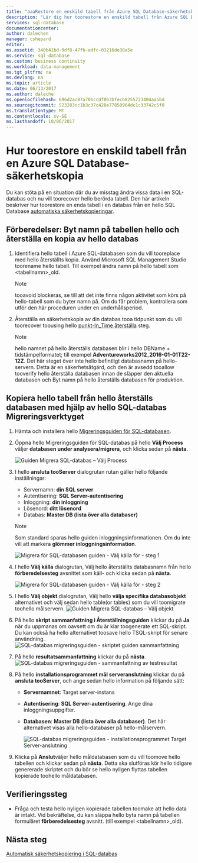 ```yaml
---
title: "aaaRestore en enskild tabell från Azure SQL Database-säkerhetskopia | Microsoft Docs"
description: "Lär dig hur toorestore en enskild tabell från Azure SQL Database-säkerhetskopia."
services: sql-database
documentationcenter: 
author: dalechen
manager: cshepard
editor: 
ms.assetid: 340b41bd-9df8-47fb-adfc-03216de38a5e
ms.service: sql-database
ms.custom: business continuity
ms.workload: data-management
ms.tgt_pltfrm: na
ms.devlang: na
ms.topic: article
ms.date: 06/13/2017
ms.author: daleche
ms.openlocfilehash: 696d2ac87a70bccdf063bfecb8255723404aa5bd
ms.sourcegitcommit: 523283cc1b3c37c428e77850964dc1c33742c5f0
ms.translationtype: MT
ms.contentlocale: sv-SE
ms.lasthandoff: 10/06/2017
---
```

# <a name="how-toorestore-a-single-table-from-an-azure-sql-database-backup"></a>Hur toorestore en enskild tabell från en Azure SQL Database-säkerhetskopia
Du kan stöta på en situation där du av misstag ändra vissa data i en SQL-databas och nu vill toorecover hello berörda tabell. Den här artikeln beskriver hur toorestore en enda tabell i en databas från en hello SQL Database [automatiska säkerhetskopieringar](sql-database-automated-backups.md).

## <a name="preparation-steps-rename-hello-table-and-restore-a-copy-of-hello-database"></a>Förberedelser: Byt namn på tabellen hello och återställa en kopia av hello databas
1. Identifiera hello tabell i Azure SQL-databasen som du vill tooreplace med hello återställts kopia. Använd Microsoft SQL Management Studio toorename hello tabell. Till exempel ändra namn på hello tabell som &lt;tabellnamn&gt;_old.
   
   > [!NOTE]
   > tooavoid blockeras, se till att det inte finns någon aktivitet som körs på hello-tabell som du byter namn på. Om du får problem, kontrollera som utför den här proceduren under en underhållsperiod.
   >

2. Återställa en säkerhetskopia av din databas tooa tidpunkt som du vill toorecover toousing hello [punkt-In_Time återställa](sql-database-recovery-using-backups.md#point-in-time-restore) steg.
   
   > [!NOTE]
   > hello namnet på hello återställs databasen blir i hello DBName + tidstämpelformatet; till exempel **Adventureworks2012_2016-01-01T22-12Z**. Det här steget över inte hello befintligt databasnamn på hello-servern. Detta är en säkerhetsåtgärd, och den är avsedd tooallow tooverify hello återställa databasen innan de släpper den aktuella databasen och Byt namn på hello återställs databasen för produktion.
   
## <a name="copying-hello-table-from-hello-restored-database-by-using-hello-sql-database-migration-tool"></a>Kopiera hello tabell från hello återställs databasen med hjälp av hello SQL-databas Migreringsverktyget

1. Hämta och installera hello [Migreringsguiden för SQL-databasen](https://sqlazuremw.codeplex.com).
2. Öppna hello Migreringsguiden för SQL-databas på hello **Välj Process** väljer **databasen under analysera/migrera**, och klicka sedan på **nästa**.

   ![Guiden Migrera SQL-databas – Välj Process](./media/sql-database-cloud-migrate-restore-single-table-azure-backup/1.png)

3. I hello **ansluta tooServer** dialogrutan rutan gäller hello följande inställningar:

   * Servernamn: **din SQL server**
   * Autentisering: **SQL Server-autentisering**
   * Inloggning: **din inloggning**
   * Lösenord: **ditt lösenord**
   * Databas: **Master DB (lista över alla databaser)**
   
   > [!NOTE]
   > Som standard sparas hello guiden inloggningsinformationen. Om du inte vill att markera **glömmer inloggningsinformation**.
   >
   
     ![Migrera för SQL-databasen guiden - Välj källa för - steg 1](./media/sql-database-cloud-migrate-restore-single-table-azure-backup/2.png)
4. I hello **Välj källa** dialogrutan, Välj hello återställts databasnamn från hello **förberedelsesteg** avsnittet som käll- och klicka sedan på **nästa**.
   
    ![Migrera för SQL-databasen guiden - Välj källa för - steg 2](./media/sql-database-cloud-migrate-restore-single-table-azure-backup/3.png)
5. I hello **Välj objekt** dialogrutan, Välj hello **välja specifika databasobjekt** alternativet och välj sedan hello table(or tables) som du vill toomigrate toohello målservern.
   ![Guiden Migrera SQL-databas – Välj objekt](./media/sql-database-cloud-migrate-restore-single-table-azure-backup/4.png)
6. På hello **skript sammanfattning i Återställningsguiden** klickar du på **Ja** när du uppmanas om oavsett om du är klar toogenerate ett SQL-skript. Du kan också ha hello alternativet toosave hello TSQL-skript för senare användning.
   ![SQL-databas migreringsguiden - skriptet guiden sammanfattning](./media/sql-database-cloud-migrate-restore-single-table-azure-backup/5.png)
7. På hello **resultatsammanfattning** klickar du på **nästa**.
   ![SQL-databas migreringsguiden - sammanfattning av testresultat](./media/sql-database-cloud-migrate-restore-single-table-azure-backup/6.png)
8. På hello **installationsprogrammet mål serveranslutning** klickar du på **ansluta tooServer**, och ange sedan hello information på följande sätt:
   
   * **Servernamnet**: Target server-instans
   * **Autentisering**: **SQL Server-autentisering**. Ange dina inloggningsuppgifter.
   * **Databasen**: **Master DB (lista över alla databaser)**. Det här alternativet visas alla hello-databaser på hello-målservern.
     
     ![SQL-databas migreringsguiden - installationsprogrammet Target Server-anslutning](./media/sql-database-cloud-migrate-restore-single-table-azure-backup/7.png)
9. Klicka på **Anslut**väljer hello måldatabasen som du vill toomove hello tabellen och klickar sedan på **nästa**. Detta ska slutföras kör hello tidigare genererade skriptet och du bör se hello nyligen flyttas tabellen kopierade toohello måldatabasen.

## <a name="verification-step"></a>Verifieringssteg

- Fråga och testa hello nyligen kopierade tabellen toomake att hello data är intakt. Vid bekräftelse, du kan släppa hello byta namn på tabellen formuläret **förberedelsesteg** avsnitt. (till exempel &lt;tabellnamn&gt;_old).

## <a name="next-steps"></a>Nästa steg
[Automatisk säkerhetskopiering i SQL-databas](sql-database-automated-backups.md)

